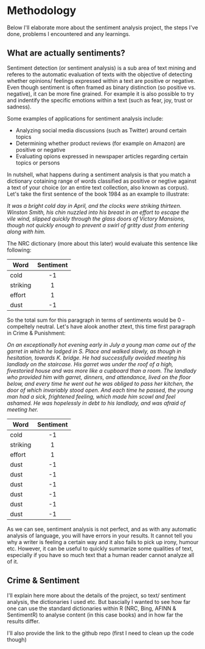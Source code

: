# Methodology
Below I'll elaborate more about the sentiment analysis project, the steps I've done, problems I encountered and any learnings. 

## What are actually sentiments?
Sentiment detection (or sentiment analysis) is a sub area of text mining and referes to the automatic evaluation of texts with the objective of detecting whether opinions/ feelings expressed within a text are positive or negative. Even though sentiment is often framed as binary distinction (so positive vs. negative), it can be more fine grained. For example it is also possible to try and indentify the specific emotions within a text (such as fear, joy, trust or sadness).

Some examples of applications for sentiment analysis include:

- Analyzing social media discussions (such as Twitter) around certain topics 
- Determining whether product reviews (for example on Amazon) are positive or negative
- Evaluating opions expressed in newspaper articles regarding certain topics or persons

In nutshell, what happens during a sentiment analysis is that you match a dictionary cotaining range of words classified as positive or negtive against a text of your choice (or an entire text collection, also known as corpus). 
Let's take the first sentence of the book 1984 as an example to illustrate:

*It was a bright cold day in April, and the clocks were striking
thirteen. Winston Smith, his chin nuzzled into his
breast in an effort to escape the vile wind, slipped quickly
through the glass doors of Victory Mansions, though not
quickly enough to prevent a swirl of gritty dust from entering
along with him.*

The NRC dictionary (more about this later) would evaluate this sentence like following:

| Word          | Sentiment     |
| ------------- |:-------------:|
| cold          | -1            |
| striking      |  1            |
| effort        |  1            |
| dust          | -1            |

So the total sum for this paragraph in terms of sentiments would be 0 - compeltely neutral. Let's have alook another ztext, this time first paragraph in Crime & Punishment:

*On an exceptionally hot evening early in July a young
man came out of the garret in which he lodged in S. Place
and walked slowly, as though in hesitation, towards K.
bridge.
He had successfully avoided meeting his landlady on
the staircase. His garret was under the roof of a high, fivestoried
house and was more like a cupboard than a room.
The landlady who provided him with garret, dinners, and
attendance, lived on the floor below, and every time he
went out he was obliged to pass her kitchen, the door of
which invariably stood open. And each time he passed, the
young man had a sick, frightened feeling, which made him
scowl and feel ashamed. He was hopelessly in debt to his
landlady, and was afraid of meeting her.*

| Word          | Sentiment     |
| ------------- |:-------------:|
| cold          | -1            |
| striking      |  1            |
| effort        |  1            |
| dust          | -1            |
| dust          | -1            |
| dust          | -1            |
| dust          | -1            |
| dust          | -1            |
| dust          | -1            |





As we can see, sentiment analysis is not perfect, and as with any automatic analysis of language, you will have errors in your results. It cannot tell you why a writer is feeling a certain way and it also fails to pick up irony, humour etc. However, it can be useful to quickly summarize some qualities of text, especially if you have so much text that a human reader cannot analyze all of it.


## Crime & Sentiment
I'll explain here more about the details of the project, so text/ sentiment analysis, the dictionaries I used etc. But bascially I wanted to see how far one can use the standard dictionaries within R (NRC, Bing, AFINN & SentimentR) to analyse content (in this case books) and in how far the results differ.

I'll also provide the link to the github repo (first I need to clean up the code though)
